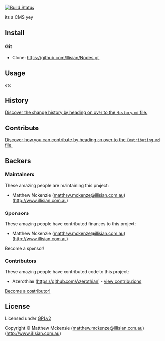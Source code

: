 <!-- TITLE -->
<!-- BADGES/ -->

[![Build Status](http://img.shields.io/travis-ci/Illisian/Nodes.png?branch=master)](http://travis-ci.org/Illisian/Nodes "Check this project's build status on TravisCI")


<!-- /BADGES -->


<!-- DESCRIPTION/ -->

its a CMS yey

<!-- /DESCRIPTION -->


## Install

### Git
- Clone: https://github.com/Illisian/Nodes.git


## Usage
etc

<!-- HISTORY/ -->

## History
[Discover the change history by heading on over to the `History.md` file.](https://github.com/Illisian/Nodes/blob/master/History.md#files)

<!-- /HISTORY -->


<!-- CONTRIBUTE/ -->

## Contribute

[Discover how you can contribute by heading on over to the `Contributing.md` file.](https://github.com/Illisian/Nodes/blob/master/Contributing.md#files)

<!-- /CONTRIBUTE -->


<!-- BACKERS/ -->

## Backers

### Maintainers

These amazing people are maintaining this project:

- Matthew Mckenzie (matthew.mckenze@illisian.com.au) (http://www.illisian.com.au)

### Sponsors

These amazing people have contributed finances to this project:

- Matthew Mckenzie (matthew.mckenze@illisian.com.au) (http://www.illisian.com.au)

Become a sponsor!



### Contributors

These amazing people have contributed code to this project:

- Azerothian (https://github.com/Azerothian) - [view contributions](https://github.com/Illisian/Nodes/commits?author=Azerothian)

[Become a contributor!](https://github.com/Illisian/Nodes/blob/master/Contributing.md#files)

<!-- /BACKERS -->


<!-- LICENSE/ -->

## License

Licensed under [GPLv2](http://choosealicense.com/licenses/gpl-v2/)

Copyright &copy; Matthew Mckenzie (matthew.mckenze@illisian.com.au) (http://www.illisian.com.au)

<!-- /LICENSE -->


